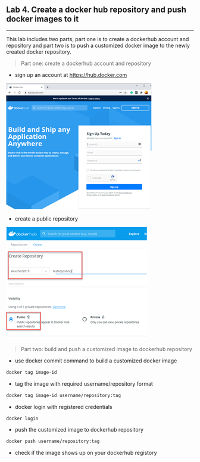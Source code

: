 ## Lab 4. Create a docker hub repository and push docker images to it
___
This lab includes two parts, part one is to create a dockerhub account and repository and part two is to push a customized docker image to the newly created docker repository.

> Part one: create a dockerhub account and repository
* sign up an account at https://hub.docker.com

![Docker Hub](https://github.com/alexchenuw/devopslabs/blob/main/Lab-4/lab4-1.png)

* create a public repository

![Docker Repository](https://github.com/alexchenuw/devopslabs/blob/main/Lab-4/lab4-2.png)

> Part two: build and push a customized image to dockerhub repository

* use docker commit command to build a customized docker image
```bash
docker tag image-id
```

* tag the image with required username/repository format
```bash
docker tag image-id username/repository:tag
```

* docker login with registered credentials 
```bash
docker login
```

* push the customized image to dockerhub repository
```bash
docker push username/repository:tag
```

* check if the image shows up on your dockerhub registory
